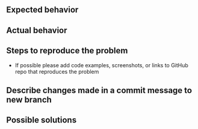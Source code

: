 ## Expected behavior

## Actual behavior

## Steps to reproduce the problem
* If possible please add code examples, screenshots, or links to GitHub repo that reproduces the problem

## Describe changes made in a commit message to **new** branch

## Possible solutions
